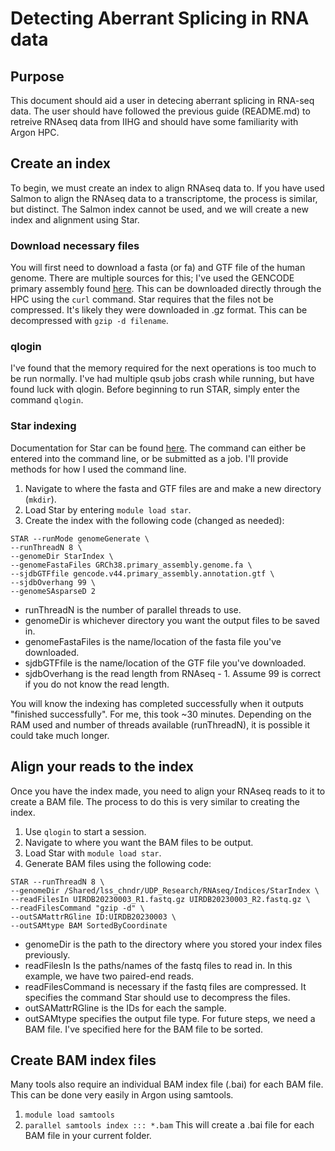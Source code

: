 # Detecting Aberrant Splicing in RNA data

## Purpose
This document should aid a user in detecing aberrant splicing in RNA-seq data. The user should have followed the previous guide (README.md) to retreive RNAseq data from IIHG and should have some familiarity with Argon HPC.

## Create an index
To begin, we must create an index to align RNAseq data to. If you have used Salmon to align the RNAseq data to a transcriptome, the process is similar, but distinct. The Salmon index cannot be used, and we will create a new index and alignment using Star.
### Download necessary files
You will first need to download a fasta (or fa) and GTF file of the human genome. There are multiple sources for this; I've used the GENCODE primary assembly found [here](https://www.gencodegenes.org/human/).
This can be downloaded directly through the HPC using the `curl` command.
Star requires that the files not be compressed. It's likely they were downloaded in .gz format. This can be decompressed with `gzip -d filename`.
### qlogin
I've found that the memory required for the next operations is too much to be run normally. I've had multiple qsub jobs crash while running, but have found luck with qlogin. Before beginning to run STAR, simply enter the command `qlogin`.
### Star indexing
Documentation for Star can be found [here](https://github.com/alexdobin/STAR/blob/master/doc/STARmanual.pdf). The command can either be entered into the command line, or be submitted as a job. I'll provide methods for how I used the command line.
1. Navigate to where the fasta and GTF files are and make a new directory (`mkdir`).
2. Load Star by entering `module load star`.
3. Create the index with the following code (changed as needed):
```
STAR --runMode genomeGenerate \
--runThreadN 8 \
--genomeDir StarIndex \
--genomeFastaFiles GRCh38.primary_assembly.genome.fa \
--sjdbGTFfile gencode.v44.primary_assembly.annotation.gtf \
--sjdbOverhang 99 \
--genomeSAsparseD 2
```
- runThreadN is the number of parallel threads to use.
- genomeDir is whichever directory you want the output files to be saved in.
- genomeFastaFiles is the name/location of the fasta file you've downloaded.
- sjdbGTFfile is the name/location of the GTF file you've downloaded.
- sjdbOverhang is the read length from RNAseq - 1. Assume 99 is correct if you do not know the read length.

You will know the indexing has completed successfully when it outputs "finished successfully". For me, this took ~30 minutes. Depending on the RAM used and number of threads available (runThreadN), it is possible it could take much longer.

## Align your reads to the index
Once you have the index made, you need to align your RNAseq reads to it to create a BAM file. The process to do this is very similar to creating the index.
1. Use `qlogin` to start a session.
2. Navigate to where you want the BAM files to be output.
3. Load Star with `module load star`.
4. Generate BAM files using the following code:
```
STAR --runThreadN 8 \
--genomeDir /Shared/lss_chndr/UDP_Research/RNAseq/Indices/StarIndex \
--readFilesIn UIRDB20230003_R1.fastq.gz UIRDB20230003_R2.fastq.gz \
--readFilesCommand "gzip -d" \
--outSAMattrRGline ID:UIRDB20230003 \
--outSAMtype BAM SortedByCoordinate
```
- genomeDir is the path to the directory where you stored your index files previously.
- readFilesIn Is the paths/names of the fastq files to read in. In this example, we have two paired-end reads.
- readFilesCommand is necessary if the fastq files are compressed. It specifies the command Star should use to decompress the files.
- outSAMattrRGline is the IDs for each the sample.
- outSAMtype specifies the output file type. For future steps, we need a BAM file. I've specified here for the BAM file to be sorted.

## Create BAM index files
Many tools also require an individual BAM index file (.bai) for each BAM file. This can be done very easily in Argon using samtools.
1. `module load samtools`
2. `parallel samtools index ::: *.bam`
This will create a .bai file for each BAM file in your current folder.
